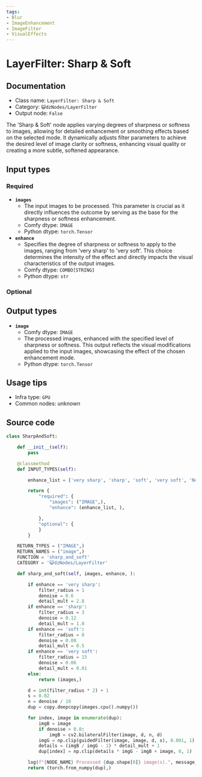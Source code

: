 ```yaml
---
tags:
- Blur
- ImageEnhancement
- ImageFilter
- VisualEffects
---
```


# LayerFilter: Sharp & Soft
## Documentation
- Class name: `LayerFilter: Sharp & Soft`
- Category: `😺dzNodes/LayerFilter`
- Output node: `False`

The 'Sharp & Soft' node applies varying degrees of sharpness or softness to images, allowing for detailed enhancement or smoothing effects based on the selected mode. It dynamically adjusts filter parameters to achieve the desired level of image clarity or softness, enhancing visual quality or creating a more subtle, softened appearance.
## Input types
### Required
- **`images`**
    - The input images to be processed. This parameter is crucial as it directly influences the outcome by serving as the base for the sharpness or softness enhancement.
    - Comfy dtype: `IMAGE`
    - Python dtype: `torch.Tensor`
- **`enhance`**
    - Specifies the degree of sharpness or softness to apply to the images, ranging from 'very sharp' to 'very soft'. This choice determines the intensity of the effect and directly impacts the visual characteristics of the output images.
    - Comfy dtype: `COMBO[STRING]`
    - Python dtype: `str`
### Optional
## Output types
- **`image`**
    - Comfy dtype: `IMAGE`
    - The processed images, enhanced with the specified level of sharpness or softness. This output reflects the visual modifications applied to the input images, showcasing the effect of the chosen enhancement mode.
    - Python dtype: `torch.Tensor`
## Usage tips
- Infra type: `GPU`
- Common nodes: unknown


## Source code
```python
class SharpAndSoft:

    def __init__(self):
        pass

    @classmethod
    def INPUT_TYPES(self):

        enhance_list = ['very sharp', 'sharp', 'soft', 'very soft', 'None']

        return {
            "required": {
                "images": ("IMAGE",),
                "enhance": (enhance_list, ),

            },
            "optional": {
            }
        }

    RETURN_TYPES = ("IMAGE",)
    RETURN_NAMES = ("image",)
    FUNCTION = 'sharp_and_soft'
    CATEGORY = '😺dzNodes/LayerFilter'

    def sharp_and_soft(self, images, enhance, ):

        if enhance == 'very sharp':
            filter_radius = 1
            denoise = 0.6
            detail_mult = 2.8
        if enhance == 'sharp':
            filter_radius = 3
            denoise = 0.12
            detail_mult = 1.8
        if enhance == 'soft':
            filter_radius = 8
            denoise = 0.08
            detail_mult = 0.5
        if enhance == 'very soft':
            filter_radius = 15
            denoise = 0.06
            detail_mult = 0.01
        else:
            return (images,)

        d = int(filter_radius * 2) + 1
        s = 0.02
        n = denoise / 10
        dup = copy.deepcopy(images.cpu().numpy())

        for index, image in enumerate(dup):
            imgB = image
            if denoise > 0.0:
                imgB = cv2.bilateralFilter(image, d, n, d)
            imgG = np.clip(guidedFilter(image, image, d, s), 0.001, 1)
            details = (imgB / imgG - 1) * detail_mult + 1
            dup[index] = np.clip(details * imgG - imgB + image, 0, 1)

        log(f"{NODE_NAME} Processed {dup.shape[0]} image(s).", message_type='finish')
        return (torch.from_numpy(dup),)

```
